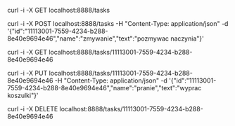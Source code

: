curl -i -X GET localhost:8888/tasks

curl -i -X POST localhost:8888/tasks -H "Content-Type: application/json" -d '{"id":"11113001-7559-4234-b288-8e40e9694e46","name":"zmywanie","text":"pozmywac naczynia"}'

curl -i -X GET localhost:8888/tasks/11113001-7559-4234-b288-8e40e9694e46

curl -i -X PUT localhost:8888/tasks/11113001-7559-4234-b288-8e40e9694e46 -H "Content-Type: application/json" -d '{"id":"11113001-7559-4234-b288-8e40e9694e46","name":"pranie","text":"wyprac koszulki"}'

curl -i -X DELETE localhost:8888/tasks/11113001-7559-4234-b288-8e40e9694e46

